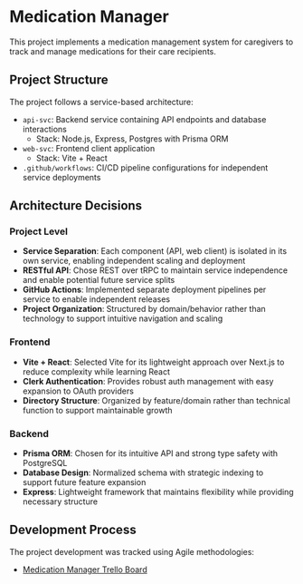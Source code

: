 # Medication Manager

This project implements a medication management system for caregivers to track and manage medications for their care recipients.

## Project Structure
The project follows a service-based architecture:
- `api-svc`: Backend service containing API endpoints and database interactions
  - Stack: Node.js, Express, Postgres with Prisma ORM
- `web-svc`: Frontend client application
  - Stack: Vite + React
- `.github/workflows`: CI/CD pipeline configurations for independent service deployments

## Architecture Decisions

### Project Level
- **Service Separation**: Each component (API, web client) is isolated in its own service, enabling independent scaling and deployment
- **RESTful API**: Chose REST over tRPC to maintain service independence and enable potential future service splits
- **GitHub Actions**: Implemented separate deployment pipelines per service to enable independent releases
- **Project Organization**: Structured by domain/behavior rather than technology to support intuitive navigation and scaling

### Frontend
- **Vite + React**: Selected Vite for its lightweight approach over Next.js to reduce complexity while learning React
- **Clerk Authentication**: Provides robust auth management with easy expansion to OAuth providers
- **Directory Structure**: Organized by feature/domain rather than technical function to support maintainable growth

### Backend
- **Prisma ORM**: Chosen for its intuitive API and strong type safety with PostgreSQL
- **Database Design**: Normalized schema with strategic indexing to support future feature expansion
- **Express**: Lightweight framework that maintains flexibility while providing necessary structure

## Development Process
The project development was tracked using Agile methodologies:
- [Medication Manager Trello Board](https://trello.com/invite/b/67b2535b0b1316efe6a23b95/ATTI915333f4812637e7f09b3a40221d11b4C9D84BC8/medication-manager)
